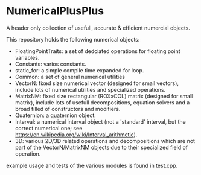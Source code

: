 # NumericalPlusPlus

A header only collection of usefull, accurate & efficient numercial objects.

This repository holds the following numerical objects:
* FloatingPointTraits: a set of dedciated operations for floating point variables.
* Constants: varios constants.
* static_for: a simple compile time expanded for loop.
* Common: a set of general numerical utilities
* VectorN: fixed size numerical vector (designed for small vectors), include lots of numerical utilities and specialized operations.
* MatrixNM: fixed size rectangular (ROXxCOL) matrix (designed for small matrix), include lots of usefull decompositions, equation solvers and a broad filled of constructors and modifiers.
* Quaternion: a quaternion object.
* Interval: a numerical interval object (not a 'standard' interval, but the correct numerical one; see  https://en.wikipedia.org/wiki/Interval_arithmetic).
* 3D: various 2D/3D related operations and decompositions which are not part of the VectorN/MatrixNM objects due to their specialized field of operation.

example usage and tests of the various modules is found in test.cpp.
